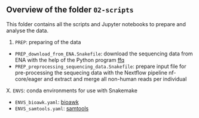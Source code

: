 ## Overview of the folder `02-scripts`

This folder contains all the scripts and Jupyter notebooks to prepare and analyse the data.

1. `PREP`: preparing of the data

  - `PREP_download_from_ENA.Snakefile`: download the sequencing data from ENA with the help of the
    Python program [ffq](https://github.com/pachterlab/ffq)
  - `PREP_preprocessing_sequencing_data.Snakefile`: prepare input file for pre-processing the
    sequecing data with the Nextflow pipeline nf-core/eager and extract and merge all non-human
    reads per individual

X. `ENVS`: conda environments for use with Snakemake

  - `ENVS_bioawk.yaml`: [bioawk](https://github.com/lh3/bioawk)
  - `ENVS_samtools.yaml`: [samtools](https://github.com/samtools/samtools)
